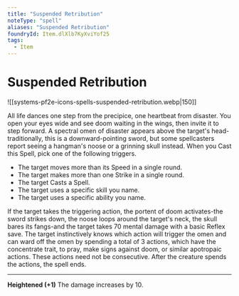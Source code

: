 ```yaml
---
title: "Suspended Retribution"
noteType: "spell"
aliases: "Suspended Retribution"
foundryId: Item.dlXlb7KyXviYof25
tags:
  - Item
---
```


# Suspended Retribution
![[systems-pf2e-icons-spells-suspended-retribution.webp|150]]

All life dances one step from the precipice, one heartbeat from disaster. You open your eyes wide and see doom waiting in the wings, then invite it to step forward. A spectral omen of disaster appears above the target's head- traditionally, this is a downward-pointing sword, but some spellcasters report seeing a hangman's noose or a grinning skull instead. When you Cast this Spell, pick one of the following triggers.

*   The target moves more than its Speed in a single round.
*   The target makes more than one Strike in a single round.
*   The target Casts a Spell.
*   The target uses a specific skill you name.
*   The target uses a specific ability you name.

If the target takes the triggering action, the portent of doom activates-the sword strikes down, the noose loops around the target's neck, the skull bares its fangs-and the target takes 70 mental damage with a basic Reflex save. The target instinctively knows which action will trigger the omen and can ward off the omen by spending a total of 3 actions, which have the concentrate trait, to pray, make signs against doom, or similar apotropaic actions. These actions need not be consecutive. After the creature spends the actions, the spell ends.

* * *

**Heightened (+1)** The damage increases by 10.
